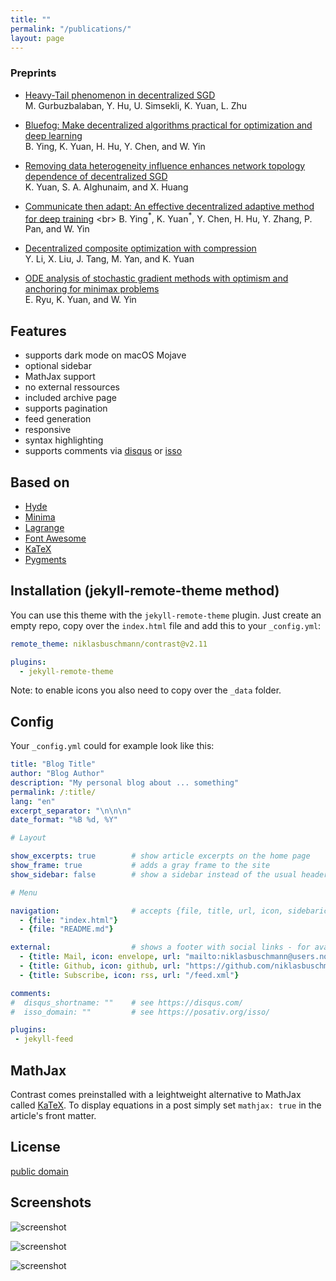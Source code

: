 ```yaml
---
title: ""
permalink: "/publications/"
layout: page
---
```


### Preprints

- [Heavy-Tail phenomenon in decentralized SGD](https://arxiv.org/abs/2205.06689) <br>
  M. Gurbuzbalaban, Y. Hu, U. Simsekli, K. Yuan, L. Zhu

- [Bluefog: Make decentralized algorithms practical for optimization and deep learning](https://arxiv.org/abs/2111.04287) <br>
  B. Ying, K. Yuan, H. Hu, Y. Chen, and W. Yin 
  
- [Removing data heterogeneity influence enhances network topology dependence of decentralized SGD](https://arxiv.org/abs/2105.08023) <br>
  K. Yuan, S. A. Alghunaim, and X. Huang 
  
- [Communicate then adapt: An effective decentralized adaptive method for deep training](https://openreview.net/forum?id=m716e-0clj&referrer=%5Bthe%20profile%20of%20Wotao%20Yin%5D(%2Fprofile%3Fid%3D~Wotao_Yin1)) <br>
  B. Ying$^*$, K. Yuan$^*$, Y. Chen, H. Hu, Y. Zhang, P. Pan, and W. Yin
  
- [Decentralized composite optimization with compression](https://arxiv.org/abs/2108.04448) <br>
  Y. Li, X. Liu, J. Tang, M. Yan, and K. Yuan
  
- [ODE analysis of stochastic gradient methods with optimism and anchoring for minimax problems](https://arxiv.org/abs/1905.10899) <br>
  E. Ryu, K. Yuan, and W. Yin


## Features

 - supports dark mode on macOS Mojave
 - optional sidebar
 - MathJax support
 - no external ressources
 - included archive page
 - supports pagination
 - feed generation
 - responsive
 - syntax highlighting
 - supports comments via [disqus](https://disqus.com/) or [isso](http://posativ.org/isso/)

## Based on

- [Hyde](https://github.com/poole/hyde)
- [Minima](https://github.com/jekyll/minima)
- [Lagrange](https://github.com/LeNPaul/Lagrange)
- [Font Awesome](http://fontawesome.io/)
- [KaTeX](https://katex.org/)
- [Pygments](https://github.com/richleland/pygments-css)

## Installation (jekyll-remote-theme method)

You can use this theme with the `jekyll-remote-theme` plugin. Just create an empty repo, copy over the `index.html` file and add this to your `_config.yml`:

```yaml
remote_theme: niklasbuschmann/contrast@v2.11

plugins:
  - jekyll-remote-theme
```

Note: to enable icons you also need to copy over the `_data` folder.

## Config

Your `_config.yml` could for example look like this:

```yaml
title: "Blog Title"
author: "Blog Author"
description: "My personal blog about ... something"
permalink: /:title/
lang: "en"
excerpt_separator: "\n\n\n"
date_format: "%B %d, %Y"

# Layout

show_excerpts: true        # show article excerpts on the home page
show_frame: true           # adds a gray frame to the site
show_sidebar: false        # show a sidebar instead of the usual header

# Menu

navigation:                # accepts {file, title, url, icon, sidebaricon}
  - {file: "index.html"}
  - {file: "README.md"}

external:                  # shows a footer with social links - for available icons see fontawesome.com/icons
  - {title: Mail, icon: envelope, url: "mailto:niklasbuschmann@users.noreply.github.com"}
  - {title: Github, icon: github, url: "https://github.com/niklasbuschmann/contrast"}
  - {title: Subscribe, icon: rss, url: "/feed.xml"}

comments:
#  disqus_shortname: ""    # see https://disqus.com/
#  isso_domain: ""         # see https://posativ.org/isso/

plugins:
 - jekyll-feed

```

## MathJax

Contrast comes preinstalled with a leightweight alternative to MathJax called [KaTeX](https://katex.org/). To display equations in a post simply set `mathjax: true` in the article's front matter.

## License

[public domain](http://unlicense.org/)

## Screenshots

![screenshot](https://user-images.githubusercontent.com/4943215/109431850-cd711780-7a08-11eb-8601-2763f2ee6bb4.png)

![screenshot](https://user-images.githubusercontent.com/4943215/109431832-b6cac080-7a08-11eb-9c5e-a058680c23a1.png)

![screenshot](https://user-images.githubusercontent.com/4943215/73125194-5f0b8b80-3fa4-11ea-805c-8387187503ad.png)
